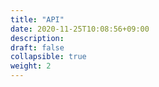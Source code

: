 ```yaml
---
title: "API"
date: 2020-11-25T10:08:56+09:00
description:
draft: false
collapsible: true
weight: 2
---
```

